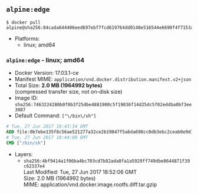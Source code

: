 ## `alpine:edge`

```console
$ docker pull alpine@sha256:84cada644406eed697ebf7fcd619764dd0140e516544e6690f4f7153a77410fd
```

-	Platforms:
	-	linux; amd64

### `alpine:edge` - linux; amd64

-	Docker Version: 17.03.1-ce
-	Manifest MIME: `application/vnd.docker.distribution.manifest.v2+json`
-	Total Size: **2.0 MB (1964992 bytes)**  
	(compressed transfer size, not on-disk size)
-	Image ID: `sha256:7463224280b0f0b3f25dbe4881900c5f19036f14d25dc5f02eddba0bf3ee3087`
-	Default Command: `["\/bin\/sh"]`

```dockerfile
# Tue, 27 Jun 2017 18:43:34 GMT
ADD file:0b7ebe135f8c56ae521277a32ce2b19847f5a6da698cc0db3ebc2ceab0e9d1a8 in / 
# Tue, 27 Jun 2017 18:44:00 GMT
CMD ["/bin/sh"]
```

-	Layers:
	-	`sha256:4bf9414a1f06ba4bc703cd7b82ada8fa1a5929ff749dbe8644871f39c62337e4`  
		Last Modified: Tue, 27 Jun 2017 18:52:06 GMT  
		Size: 2.0 MB (1964992 bytes)  
		MIME: application/vnd.docker.image.rootfs.diff.tar.gzip
